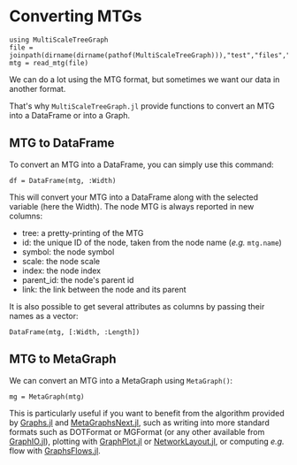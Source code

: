 # Converting MTGs

```@setup usepkg
using MultiScaleTreeGraph
file = joinpath(dirname(dirname(pathof(MultiScaleTreeGraph))),"test","files","simple_plant.mtg")
mtg = read_mtg(file)
```

We can do a lot using the MTG format, but sometimes we want our data in another format.

That's why `MultiScaleTreeGraph.jl` provide functions to convert an MTG into a DataFrame or into a Graph.

## MTG to DataFrame

To convert an MTG into a DataFrame, you can simply use this command:

```@example usepkg
df = DataFrame(mtg, :Width)
```

This will convert your MTG into a DataFrame along with the selected variable (here the Width). The node MTG is always reported in new columns:

- tree: a pretty-printing of the MTG
- id: the unique ID of the node, taken from the node name (*e.g.* `mtg.name`)
- symbol: the node symbol
- scale: the node scale
- index: the node index
- parent_id: the node's parent id
- link: the link between the node and its parent

It is also possible to get several attributes as columns by passing their names as a vector:

```@example usepkg
DataFrame(mtg, [:Width, :Length])
```

## MTG to MetaGraph

We can convert an MTG into a MetaGraph using `MetaGraph()`:

```@example usepkg
mg = MetaGraph(mtg)
```

This is particularly useful if you want to benefit from the algorithm provided by [Graphs.jl](https://github.com/JuliaGraphs/Graphs.jl) and [MetaGraphsNext.jl](https://github.com/JuliaGraphs/MetaGraphsNext.jl), such as writing into more standard formats such as DOTFormat or MGFormat (or any other available from [GraphIO.jl](https://github.com/JuliaGraphs/GraphIO.jl)), plotting with [GraphPlot.jl](https://juliagraphs.org/GraphPlot.jl/) or [NetworkLayout.jl](https://github.com/JuliaGraphs/NetworkLayout.jl), or computing *e.g.* flow with [GraphsFlows.jl](https://github.com/JuliaGraphs/GraphsFlows.jl).
